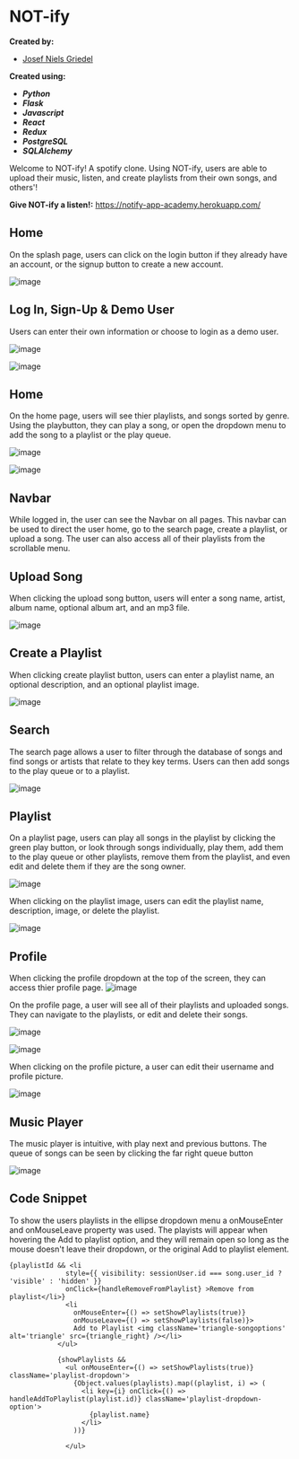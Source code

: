 # NOT-ify #

**Created by:**
- [Josef Niels Griedel](https://github.com/jngriedel) 


**Created using:** 
- ***Python***
- ***Flask***
- ***Javascript***
- ***React***
- ***Redux***
- ***PostgreSQL***
- ***SQLAlchemy***

Welcome to NOT-ify! A spotify clone. Using NOT-ify, users are able to upload their music, listen, and create playlists from their own songs, and others'!

**Give NOT-ify a listen!:** https://notify-app-academy.herokuapp.com/

## **Home** ##
On the splash page, users can click on the login button if they already have an account, or the signup button to create a new account.

![image](https://user-images.githubusercontent.com/19957902/184250057-581dbb48-5125-4816-87e2-bbfe20015132.png)

## **Log In, Sign-Up & Demo User** ##

Users can enter their own information or choose to login as a demo user.

![image](https://user-images.githubusercontent.com/19957902/184250175-d38e22e4-ced0-4991-911e-95472f1f7e47.png)

![image](https://user-images.githubusercontent.com/19957902/184250238-debbd2c4-a48e-4fc0-a730-1e024370eb1e.png)







## **Home** ##
On the home page, users will see thier playlists, and songs sorted by genre. Using the playbutton, they can play a song, or open the dropdown menu to add the song to a playlist or the play queue. 

![image](https://user-images.githubusercontent.com/19957902/184250726-91798990-fcbd-44dd-ad2b-e9d9cb2e8d9d.png)


![image](https://user-images.githubusercontent.com/19957902/184250823-621cd55e-4fa4-480e-8999-924c496ec188.png)



## **Navbar** ##
While logged in, the user can see the Navbar on all pages. This navbar can be used to direct the user home, go to the search page, create a playlist, or upload a song. The user can also access all of their playlists from the scrollable menu.

## **Upload Song** ##
When clicking the upload song button, users will enter a song name, artist, album name, optional album art, and an mp3 file. 

![image](https://user-images.githubusercontent.com/19957902/184253594-1b57be6b-5665-4ef5-9b9c-ccd68f3410f6.png)

## **Create a Playlist** ##
When clicking create playlist button, users can enter a playlist name, an optional description, and an optional playlist image.

![image](https://user-images.githubusercontent.com/19957902/184253674-dbaa9b32-a505-4c15-ad95-146390e40bfd.png)



## **Search** ##
The search page allows a user to filter through the database of songs and find songs or artists that relate to they key terms. Users can then add songs to the play queue or to a playlist.

![image](https://user-images.githubusercontent.com/19957902/184251394-9d9348d9-bf57-48c8-980c-78615d6810aa.png)

## **Playlist** ##
On a playlist page, users can play all songs in the playlist by clicking the green play button, or look through songs individually, play them, add them to the play queue or other playlists, remove them from the playlist, and even edit and delete them if they are the song owner. 

![image](https://user-images.githubusercontent.com/19957902/184253962-a1614aa8-165e-4cb3-85c5-26b1990d5284.png)

When clicking on the playlist image, users can edit the playlist name, description, image, or delete the playlist. 

![image](https://user-images.githubusercontent.com/19957902/184254040-dd3482dd-9dd7-4bf2-b505-8a0beb5bd179.png)


## **Profile** ##
When clicking the profile dropdown at the top of the screen, they can access thier profile page. 
![image](https://user-images.githubusercontent.com/19957902/184251659-825859e1-8a1c-476f-85b3-cc25d08fc512.png)


On the profile page, a user will see all of their playlists and uploaded songs. They can navigate to the playlists, or edit and delete their songs. 

![image](https://user-images.githubusercontent.com/19957902/184253005-12d4fdfb-c2c6-4a35-82bd-3a698817ec43.png)

![image](https://user-images.githubusercontent.com/19957902/184253056-e85b1ab6-a4d0-460f-b6cf-4ba45786cdc0.png)


When clicking on the profile picture, a user can edit their username and profile picture.

![image](https://user-images.githubusercontent.com/19957902/184253305-e03013d9-f6ec-4ffa-bd68-a6c4d5863a7c.png)

## **Music Player** ##
The music player is intuitive, with play next and previous buttons. The queue of songs can be seen by clicking the far right queue button

![image](https://user-images.githubusercontent.com/19957902/184255464-3efbf897-8a06-4bb9-86a3-b7f04dce7429.png)


## **Code Snippet** ##
To show the users playlists in the ellipse dropdown menu a onMouseEnter and onMouseLeave property was used. The playists will appear when hovering the Add to playlist option, and they will remain open so long as the mouse doesn't leave their dropdown, or the original Add to playlist element. 

```
{playlistId && <li
              style={{ visibility: sessionUser.id === song.user_id ? 'visible' : 'hidden' }}
              onClick={handleRemoveFromPlaylist} >Remove from playlist</li>}
              <li
                onMouseEnter={() => setShowPlaylists(true)}
                onMouseLeave={() => setShowPlaylists(false)}>
                Add to Playlist <img className='triangle-songoptions' alt='triangle' src={triangle_right} /></li>
            </ul>

            {showPlaylists &&
              <ul onMouseEnter={() => setShowPlaylists(true)} className='playlist-dropdown'>
                {Object.values(playlists).map((playlist, i) => (
                  <li key={i} onClick={() => handleAddToPlaylist(playlist.id)} className='playlist-dropdown-option'>
                    {playlist.name}
                  </li>
                ))}

              </ul>
```





